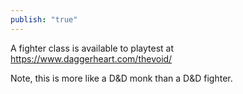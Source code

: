```yaml
---
publish: "true"
---
```


A fighter class is available to playtest at https://www.daggerheart.com/thevoid/

Note, this is more like a D&D monk than a D&D fighter.